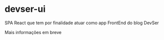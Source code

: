 # devser-ui
SPA React que tem por finalidade atuar como app FrontEnd do blog DevSer

Mais informações em breve
